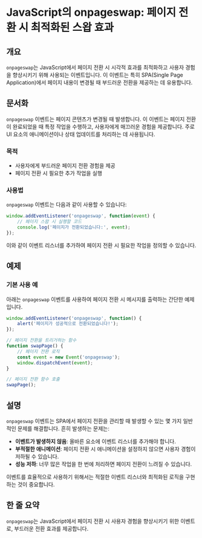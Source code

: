<!--
Meta Description: # JavaScript의 onpageswap: 페이지 전환 시 최적화된 스왑 효과 ## 개요 `onpageswap`는 JavaScript에서 페이지 전환 시 시각적 효과를 최적화하고 사용자 경험을 향상시키기 위해 사용되는 이벤트입니다. 이 이벤트는 특히 SPA(Sing...
Meta Keywords: 페이지, onpageswap, 이벤트는, event, 경험을
-->

# JavaScript의 onpageswap: 페이지 전환 시 최적화된 스왑 효과

## 개요
`onpageswap`는 JavaScript에서 페이지 전환 시 시각적 효과를 최적화하고 사용자 경험을 향상시키기 위해 사용되는 이벤트입니다. 이 이벤트는 특히 SPA(Single Page Application)에서 페이지 내용이 변경될 때 부드러운 전환을 제공하는 데 유용합니다.

## 문서화
`onpageswap` 이벤트는 페이지 콘텐츠가 변경될 때 발생합니다. 이 이벤트는 페이지 전환이 완료되었을 때 특정 작업을 수행하고, 사용자에게 매끄러운 경험을 제공합니다. 주로 UI 요소의 애니메이션이나 상태 업데이트를 처리하는 데 사용됩니다.

### 목적
- 사용자에게 부드러운 페이지 전환 경험을 제공
- 페이지 전환 시 필요한 추가 작업을 실행

### 사용법
`onpageswap` 이벤트는 다음과 같이 사용할 수 있습니다:

```javascript
window.addEventListener('onpageswap', function(event) {
    // 페이지 스왑 시 실행할 코드
    console.log('페이지가 전환되었습니다:', event);
});
```

이와 같이 이벤트 리스너를 추가하여 페이지 전환 시 필요한 작업을 정의할 수 있습니다.

## 예제
### 기본 사용 예
아래는 `onpageswap` 이벤트를 사용하여 페이지 전환 시 메시지를 출력하는 간단한 예제입니다.

```javascript
window.addEventListener('onpageswap', function() {
    alert('페이지가 성공적으로 전환되었습니다!');
});

// 페이지 전환을 트리거하는 함수
function swapPage() {
    // 페이지 전환 로직
    const event = new Event('onpageswap');
    window.dispatchEvent(event);
}

// 페이지 전환 함수 호출
swapPage();
```

## 설명
`onpageswap` 이벤트는 SPA에서 페이지 전환을 관리할 때 발생할 수 있는 몇 가지 일반적인 문제를 해결합니다. 흔히 발생하는 문제는:

- **이벤트가 발생하지 않음**: 올바른 요소에 이벤트 리스너를 추가해야 합니다.
- **부적절한 애니메이션**: 페이지 전환 시 애니메이션을 설정하지 않으면 사용자 경험이 저하될 수 있습니다.
- **성능 저하**: 너무 많은 작업을 한 번에 처리하면 페이지 전환이 느려질 수 있습니다.

이벤트를 효율적으로 사용하기 위해서는 적절한 이벤트 리스너와 최적화된 로직을 구현하는 것이 중요합니다.

## 한 줄 요약
`onpageswap`는 JavaScript에서 페이지 전환 시 사용자 경험을 향상시키기 위한 이벤트로, 부드러운 전환 효과를 제공합니다.
